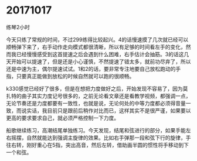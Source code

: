 # 20171017

练琴2小时

今天只练了常规的时间，不过299练得比较起兴。4的话慢速摸了几次就已经可以顺畅弹下来了，右手动作走向模式都很清晰，所以有足够的时间看左手的变化，然而我已经慢慢感受到这首提速之后会遇到什么困难，右手估计会抽筋。3的话这几天开始可以提速了，但是还是小心谨慎，不然提速了错太多，就前功尽弃了，所以还是中速为主，偶尔提速试试。1和2的话，要非常专注地要自己放松跑动的手指，只要真正能做到放松的时候自然就可以跑的很顺畅。

k330感觉已经好了很多，但是在想把力度做好之后，开始发现不容易了，因为莫扎特的曲子其实力度记号很多的，之前无论看文章还是看教学视频，都强调一点，无论节奏还是力度都要有一致性，也就是说，无论何处的中等力度都必须得音量一致，而说实话，我目前只是跟前后稍作对比而已，这样其实不是很严谨，如果要以更高的要求要求自己，就必须严格控制一下力度。

船歌继续练习，高潮结尾单独练习。今天发现，结尾和弦进行的部分，如果手能左右摇摆，自然就能达到强调主旋律的效果。比如右手弹那一段和弦下行的旋律，手往右转，刚好重心在5指，突出高音，然后左转，借助画半圆的惯性将手移动到下一个和弦。
